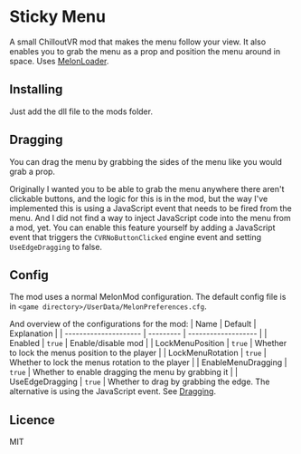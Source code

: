 # Sticky Menu
A small ChilloutVR mod that makes the menu follow your view. It also enables you to grab the menu as a prop and position the menu around in space. Uses [MelonLoader](https://github.com/LavaGang/MelonLoader).

## Installing
Just add the dll file to the mods folder.

## Dragging
You can drag the menu by grabbing the sides of the menu like you would grab a prop.

Originally I wanted you to be able to grab the menu anywhere there aren't clickable buttons, and the logic for this is in the mod, but the way I've implemented this is using a JavaScript event that needs to be fired from the menu. And I did not find a way to inject JavaScript code into the menu from a mod, yet. You can enable this feature yourself by adding a JavaScript event that triggers the `CVRNoButtonClicked` engine event and setting `UseEdgeDragging` to false.

## Config
The mod uses a normal MelonMod configuration. The default config file is in `<game directory>/UserData/MelonPreferences.cfg`.

And overview of the configurations for the mod:
| Name                  | Default   | Explanation         |
| --------------------- | --------- | ------------------- |
| Enabled               | `true`    | Enable/disable mod  |
| LockMenuPosition      | `true`    | Whether to lock the menus position to the player |
| LockMenuRotation      | `true`    | Whether to lock the menus rotation to the player |
| EnableMenuDragging    | `true`    | Whether to enable dragging the menu by grabbing it |
| UseEdgeDragging       | `true`    | Whether to drag by grabbing the edge. The alternative is using the JavaScript event. See [Dragging](##dragging).

## Licence
MIT